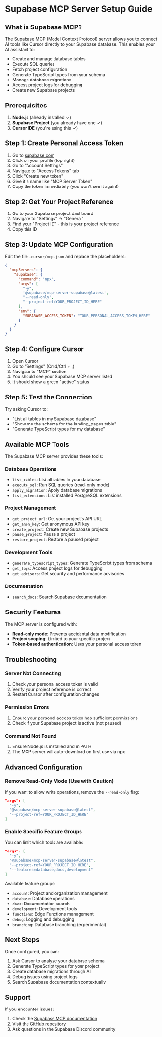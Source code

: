 # Supabase MCP Server Setup Guide

## What is Supabase MCP?

The Supabase MCP (Model Context Protocol) server allows you to connect AI tools like Cursor directly to your Supabase database. This enables your AI assistant to:

- Create and manage database tables
- Execute SQL queries
- Fetch project configuration
- Generate TypeScript types from your schema
- Manage database migrations
- Access project logs for debugging
- Create new Supabase projects

## Prerequisites

1. **Node.js** (already installed ✓)
2. **Supabase Project** (you already have one ✓)
3. **Cursor IDE** (you're using this ✓)

## Step 1: Create Personal Access Token

1. Go to [supabase.com](https://supabase.com)
2. Click on your profile (top right)
3. Go to "Account Settings"
4. Navigate to "Access Tokens" tab
5. Click "Create new token"
6. Give it a name like "MCP Server Token"
7. Copy the token immediately (you won't see it again!)

## Step 2: Get Your Project Reference

1. Go to your Supabase project dashboard
2. Navigate to "Settings" → "General"
3. Find your "Project ID" - this is your project reference
4. Copy this ID

## Step 3: Update MCP Configuration

Edit the file `.cursor/mcp.json` and replace the placeholders:

```json
{
  "mcpServers": {
    "supabase": {
      "command": "npx",
      "args": [
        "-y",
        "@supabase/mcp-server-supabase@latest",
        "--read-only",
        "--project-ref=YOUR_PROJECT_ID_HERE"
      ],
      "env": {
        "SUPABASE_ACCESS_TOKEN": "YOUR_PERSONAL_ACCESS_TOKEN_HERE"
      }
    }
  }
}
```

## Step 4: Configure Cursor

1. Open Cursor
2. Go to "Settings" (Cmd/Ctrl + ,)
3. Navigate to "MCP" section
4. You should see your Supabase MCP server listed
5. It should show a green "active" status

## Step 5: Test the Connection

Try asking Cursor to:
- "List all tables in my Supabase database"
- "Show me the schema for the landing_pages table"
- "Generate TypeScript types for my database"

## Available MCP Tools

The Supabase MCP server provides these tools:

### Database Operations
- `list_tables`: List all tables in your database
- `execute_sql`: Run SQL queries (read-only mode)
- `apply_migration`: Apply database migrations
- `list_extensions`: List installed PostgreSQL extensions

### Project Management
- `get_project_url`: Get your project's API URL
- `get_anon_key`: Get anonymous API key
- `create_project`: Create new Supabase projects
- `pause_project`: Pause a project
- `restore_project`: Restore a paused project

### Development Tools
- `generate_typescript_types`: Generate TypeScript types from schema
- `get_logs`: Access project logs for debugging
- `get_advisors`: Get security and performance advisories

### Documentation
- `search_docs`: Search Supabase documentation

## Security Features

The MCP server is configured with:
- **Read-only mode**: Prevents accidental data modification
- **Project scoping**: Limited to your specific project
- **Token-based authentication**: Uses your personal access token

## Troubleshooting

### Server Not Connecting
1. Check your personal access token is valid
2. Verify your project reference is correct
3. Restart Cursor after configuration changes

### Permission Errors
1. Ensure your personal access token has sufficient permissions
2. Check if your Supabase project is active (not paused)

### Command Not Found
1. Ensure Node.js is installed and in PATH
2. The MCP server will auto-download on first use via npx

## Advanced Configuration

### Remove Read-Only Mode (Use with Caution)
If you want to allow write operations, remove the `--read-only` flag:

```json
"args": [
  "-y",
  "@supabase/mcp-server-supabase@latest",
  "--project-ref=YOUR_PROJECT_ID_HERE"
]
```

### Enable Specific Feature Groups
You can limit which tools are available:

```json
"args": [
  "-y",
  "@supabase/mcp-server-supabase@latest",
  "--project-ref=YOUR_PROJECT_ID_HERE",
  "--features=database,docs,development"
]
```

Available feature groups:
- `account`: Project and organization management
- `database`: Database operations
- `docs`: Documentation search
- `development`: Development tools
- `functions`: Edge Functions management
- `debug`: Logging and debugging
- `branching`: Database branching (experimental)

## Next Steps

Once configured, you can:
1. Ask Cursor to analyze your database schema
2. Generate TypeScript types for your project
3. Create database migrations through AI
4. Debug issues using project logs
5. Search Supabase documentation contextually

## Support

If you encounter issues:
1. Check the [Supabase MCP documentation](https://supabase.com/docs/guides/getting-started/mcp)
2. Visit the [GitHub repository](https://github.com/supabase/mcp-server-supabase)
3. Ask questions in the Supabase Discord community 